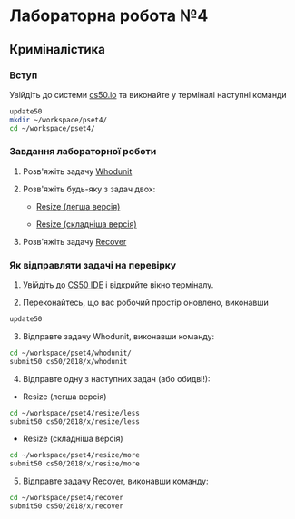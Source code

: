 # Лабораторна робота №4

## Криміналістика

### Вступ

Увійдіть до системи [cs50.io](https://cs50.io) та виконайте у терміналі наступні команди

```bash
update50
mkdir ~/workspace/pset4/
cd ~/workspace/pset4/
```

### Завдання лабораторної роботи

1. Розв'яжіть задачу [Whodunit](tasks/whodunit.md)

2. Розв'яжіть будь-яку з задач двох:

    * [Resize (легша версія)](tasks/resize-less.md)

    * [Resize (складніша версія)](tasks/resize-more.md)

3. Розв'яжіть задачу [Recover](tasks/recover.md)

### Як відправляти задачі на перевірку

1. Увійдіть до [CS50 IDE](https://cs50.io) і відкрийте вікно терміналу.

2. Переконайтесь, що вас робочий простір оновлено, виконавши
```bash
update50
```

3. Відправте задачу Whodunit, виконавши команду:

```bash
cd ~/workspace/pset4/whodunit/
submit50 cs50/2018/x/whodunit
```

4. Відправте одну з наступних задач (або обидві!):

* Resize (легша версія)

```bash
cd ~/workspace/pset4/resize/less
submit50 cs50/2018/x/resize/less
```

* Resize (складніша версія)

```bash
cd ~/workspace/pset4/resize/more
submit50 cs50/2018/x/resize/more
```

5. Відправте задачу Recover, виконавши команду:

```bash
cd ~/workspace/pset4/recover
submit50 cs50/2018/x/recover
```
